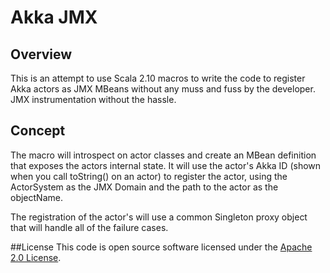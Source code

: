 # Akka JMX

## Overview
This is an attempt to use Scala 2.10 macros to write the code to register Akka actors as JMX MBeans without any muss and fuss by the developer.  JMX instrumentation without the hassle.

## Concept
The macro will introspect on actor classes and create an MBean definition that exposes the actors internal state.  It will use the actor's Akka ID (shown when you call toString() on an actor) to register the actor, using the ActorSystem as the JMX Domain and the path to the actor as the objectName.

The registration of the actor's will use a common Singleton proxy object that will handle all of the failure cases.

##License
This code is open source software licensed under the <a href="http://www.apache.org/licenses/LICENSE-2.0.html">Apache 2.0 License</a>.